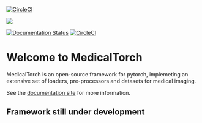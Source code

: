 [![CircleCI](https://circleci.com/gh/perone/medicaltorch.svg?style=svg)](https://circleci.com/gh/perone/medicaltorch)

![](/docs/source/_static/img/logo_hr.png)

[![Documentation Status](https://readthedocs.org/projects/medicaltorch/badge/?version=latest)](http://medicaltorch.readthedocs.io/en/latest/?badge=latest) [![CircleCI](https://circleci.com/gh/perone/medicaltorch.svg?style=svg)](https://circleci.com/gh/perone/medicaltorch)

# Welcome to MedicalTorch
MedicalTorch is an open-source framework for pytorch, implemeting an extensive set
of loaders, pre-processors and datasets for medical imaging.

See the [documentation site](http://medicaltorch.readthedocs.io) for more information.

## Framework still under development
